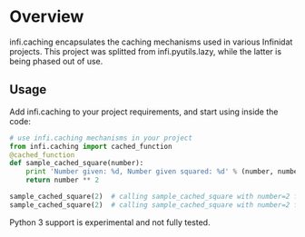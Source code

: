 Overview
========
infi.caching encapsulates the caching mechanisms used in various Infinidat projects.
This project was splitted from infi.pyutils.lazy, while the latter is being phased out of use.

Usage
-----
Add infi.caching to your project requirements, and start using inside the code:

```python
# use infi.caching mechanisms in your project
from infi.caching import cached_function
@cached_function
def sample_cached_square(number):
    print 'Number given: %d, Number given squared: %d' % (number, number ** 2)
    return number ** 2

sample_cached_square(2)  # calling sample_cached_square with number=2 for the first time, no caching
sample_cached_square(2)  # calling sample_cached_square with number=2 for the second time, caching
```

Python 3 support is experimental and not fully tested.
